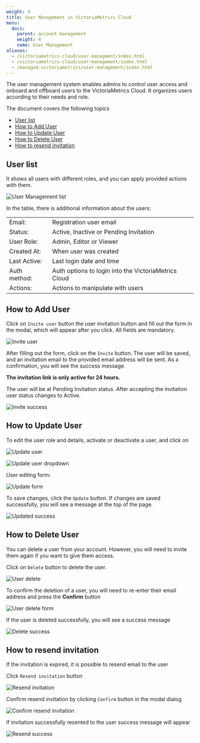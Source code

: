 ```yaml
---
weight: 4
title: User Management in VictoriaMetrics Cloud
menu:
  docs:
    parent: account-management
    weight: 4
    name: User Management
aliases:
  - /victoriametrics-cloud/user-managment/index.html
  - /victoriametrics-cloud/user-management/index.html
  - /managed-victoriametrics/user-management/index.html
---
```

The user management system enables admins to control user access and onboard and offboard users to the VictoriaMetrics Cloud. It organizes users according to their needs and role.

The document covers the following topics
- [User list](#user-list)
- [How to Add User](#how-to-add-user)
- [How to Update User](#how-to-update-user)
- [How to Delete User](#how-to-delete-user)
- [How to resend invitation](#how-to-resend-invitation)



## User list

It shows all users with different roles, and you can apply provided actions with them.

![User Management list](user_management_list.webp)

In the table, there is additional information about the users:


<table class="params">
  <tr>
   <td>Email:</td>
   <td>Registration user email</td>
  </tr>
  <tr>
   <td>Status:</td>
   <td>Active, Inactive or Pending Invitation</td>
  </tr>
  <tr>
   <td>User Role:</td>
   <td>Admin, Editor or Viewer</td>
  </tr>
  <tr>
   <td>Created At:</td>
   <td>When user was created</td>
  </tr>
  <tr>
   <td>Last Active:</td>
   <td>Last login date and time</td>
  </tr>
  <tr>
   <td>Auth method:</td>
   <td>Auth options to login into the VictoriaMetrics Cloud</td>
  </tr>
  <tr>
   <td>Actions:</td>
   <td>Actions to manipulate with users</td>
  </tr>
</table>

## How to Add User

Click on `Invite user` button 
the user invitation button and fill out the form in the modal, which will appear after you click. All fields are mandatory.

![Invite user](user_management_invite_user.webp)

After filling out the form, click on the `Invite` button. 
The user will be saved, and an invitation email to the provided email address will be sent. As a confirmation, you will see the success message.

**The invitation link is only active for 24 hours.**

The user will be at Pending Invitation status. After accepting the invitation user status changes to Active.


![Invite success](user_management_invite_success.webp)


## How to Update User

To edit the user role and details, activate or deactivate a user, and click on


![Update user](user_management_update_user.webp)

![Update user dropdown](user_management_update_user_dropdown.webp)

User editing form:

![Update form](user_management_user_update_form.webp)

To save changes, click the `Update` button. If changes are saved successfully, you will see a message at the top of the page.

![Updated success](user_management_user_updated_success.webp)

## How to Delete User

You can delete a user from your account. However, you will need to invite them again if you want to give them access.

Click on `Delete` button to delete the user.

![User delete](user_management_user_delete.webp)

To confirm the deletion of a user, you will need to re-enter their email address and press the **Confirm** button

![User delete form](user_management_delete_user_form.webp)

If the user is deleted successfully, you will see a success message

![Delete success](user_management_delete_success.webp)

## How to resend invitation

If the invitation is expired, it is possible to resend email to the user

Click `Resend invitation` button

![Resend invitation](user_management_resend_invitation.webp)

Confirm resend invitation by clicking `Confirm` button in the modal dialog

![Confirm resend invitation](user_management_confirm_resend_invitation.webp)

If invitation successfully resented to the user success message will appear

![Resend success](user_management_resend_success.webp)
